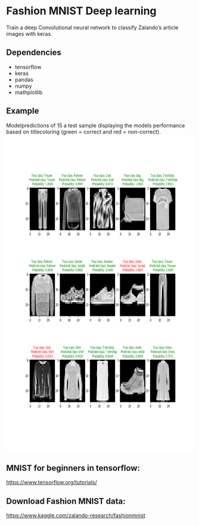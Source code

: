 
# **Fashion MNIST Deep learning**
Train a deep Convolutional neural network to classify Zalando’s article images with keras. 


## Dependencies
* tensorflow
* keras
* pandas
* numpy
* mathplotlib

## Example 
Modelpredictions of 15 a test sample displaying the models performance based on titlecoloring (green = correct and red = non-correct).
<img src="assets/Fashion_15_30.png" width="850" height="850" />

## MNIST for beginners in tensorflow:
https://www.tensorflow.org/tutorials/

## Download Fashion MNIST data:
https://www.kaggle.com/zalando-research/fashionmnist


